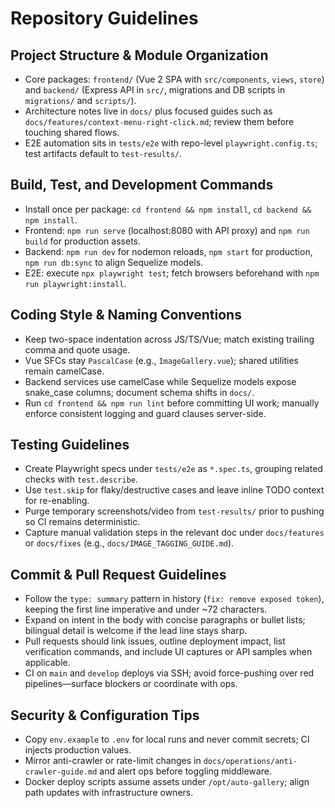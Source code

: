 # Repository Guidelines

## Project Structure & Module Organization
- Core packages: `frontend/` (Vue 2 SPA with `src/components`, `views`, `store`) and `backend/` (Express API in `src/`, migrations and DB scripts in `migrations/` and `scripts/`).
- Architecture notes live in `docs/` plus focused guides such as `docs/features/context-menu-right-click.md`; review them before touching shared flows.
- E2E automation sits in `tests/e2e` with repo-level `playwright.config.ts`; test artifacts default to `test-results/`.

## Build, Test, and Development Commands
- Install once per package: `cd frontend && npm install`, `cd backend && npm install`.
- Frontend: `npm run serve` (localhost:8080 with API proxy) and `npm run build` for production assets.
- Backend: `npm run dev` for nodemon reloads, `npm start` for production, `npm run db:sync` to align Sequelize models.
- E2E: execute `npx playwright test`; fetch browsers beforehand with `npm run playwright:install`.

## Coding Style & Naming Conventions
- Keep two-space indentation across JS/TS/Vue; match existing trailing comma and quote usage.
- Vue SFCs stay `PascalCase` (e.g., `ImageGallery.vue`); shared utilities remain camelCase.
- Backend services use camelCase while Sequelize models expose snake_case columns; document schema shifts in `docs/`.
- Run `cd frontend && npm run lint` before committing UI work; manually enforce consistent logging and guard clauses server-side.

## Testing Guidelines
- Create Playwright specs under `tests/e2e` as `*.spec.ts`, grouping related checks with `test.describe`.
- Use `test.skip` for flaky/destructive cases and leave inline TODO context for re-enabling.
- Purge temporary screenshots/video from `test-results/` prior to pushing so CI remains deterministic.
- Capture manual validation steps in the relevant doc under `docs/features` or `docs/fixes` (e.g., `docs/IMAGE_TAGGING_GUIDE.md`).

## Commit & Pull Request Guidelines
- Follow the `type: summary` pattern in history (`fix: remove exposed token`), keeping the first line imperative and under ~72 characters.
- Expand on intent in the body with concise paragraphs or bullet lists; bilingual detail is welcome if the lead line stays sharp.
- Pull requests should link issues, outline deployment impact, list verification commands, and include UI captures or API samples when applicable.
- CI on `main` and `develop` deploys via SSH; avoid force-pushing over red pipelines—surface blockers or coordinate with ops.

## Security & Configuration Tips
- Copy `env.example` to `.env` for local runs and never commit secrets; CI injects production values.
- Mirror anti-crawler or rate-limit changes in `docs/operations/anti-crawler-guide.md` and alert ops before toggling middleware.
- Docker deploy scripts assume assets under `/opt/auto-gallery`; align path updates with infrastructure owners.

